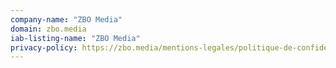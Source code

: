 ```yaml
---
company-name: "ZBO Media"
domain: zbo.media
iab-listing-name: "ZBO Media"
privacy-policy: https://zbo.media/mentions-legales/politique-de-confidentialite-service-publicitaire/
---
```

